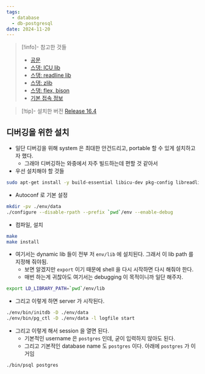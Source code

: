 ```yaml
---
tags:
  - database
  - db-postgresql
date: 2024-11-20
---
```

> [!info]- 참고한 것들
> - [공문](https://www.postgresql.org/docs/current/install-make.html)
> - [스댕: ICU lib](https://stackoverflow.com/a/78478841)
> - [스댕: readline lib](https://askubuntu.com/a/89394)
> - [스댕: zlib](https://askubuntu.com/a/1169769)
> - [스댕: flex, bison](https://stackoverflow.com/a/33623423)
> - [기본 접속 정보](https://postgresql.kr/docs/9.5/manage-ag-createdb.html)

> [!tip]- 설치한 버전
> [Release 16.4](https://github.com/postgres/postgres/releases/tag/REL_16_4)

## 디버깅을 위한 설치

- 일단 디버깅을 위해 system 은 최대한 안건드리고, portable 할 수 있게 설치하고자 했다.
	- 그래야 디버깅하는 와중에서 자주 빌드하는데 편할 것 같아서
- 우선 설치해야 할 것들

```bash
sudo apt-get install -y build-essential libicu-dev pkg-config libreadline-dev zlib1g-dev bison flex
```

- Autoconf 로 기본 설정

```bash
mkdir -pv ./env/data
./configure --disable-rpath --prefix `pwd`/env --enable-debug
```

- 컴파일, 설치

```bash
make
make install
```

- 여기서는 dynamic lib 들이 전부 저 `env/lib` 에 설치된다. 그래서 이 lib path 를 지정해 줘야됨.
	- 보면 알겠지만 `export` 이기 때문에 shell 을 다시 시작하면 다시 해줘야 한다.
	- 매번 하는게 귀찮아도 여기서는 debugging 이 목적이니까 일단 해주자.

```bash
export LD_LIBRARY_PATH=`pwd`/env/lib
```

- 그리고 이렇게 하면 server 가 시작된다.

```bash
./env/bin/initdb -D ./env/data
./env/bin/pg_ctl -D ./env/data -l logfile start
```

- 그리고 이렇게 해서 session 을 열면 된다.
	- 기본적인 username 은 `postgres` 인데, 굳이 입력하지 않아도 된다.
	- 그리고 기본적인 database name 도 `postgres` 이다. 아래에 `postgres` 가 이거임

```bash
./bin/psql postgres
```

